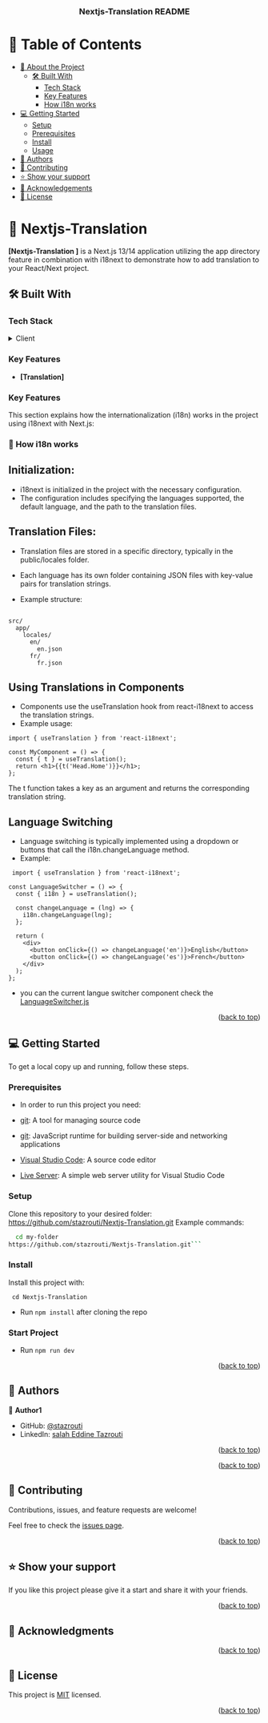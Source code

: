 <a name="readme-top"></a>

<div align="center">
  <br/>
  
  <h3><b>Nextjs-Translation README</b></h3>
</div>

# 📗 Table of Contents

- [📖 About the Project](#about-project)
  - [🛠 Built With](#built-with)
    - [Tech Stack](#tech-stack)
    - [Key Features](#key-features)
    - [How i18n works](#How-It-Works)
- [💻 Getting Started](#getting-started)
  - [Setup](#setup)
  - [Prerequisites](#prerequisites)
  - [Install](#install)
  - [Usage](#usage)
- [👥 Authors](#authors)
- [🤝 Contributing](#contributing)
- [⭐️ Show your support](#support)
- [🙏 Acknowledgements](#acknowledgements)
- [📝 License](#license)

# 📖 Nextjs-Translation   <a name="about-project"></a>
**[Nextjs-Translation ]**  is a Next.js 13/14 application utilizing the app directory feature in combination with i18next to demonstrate how to add translation to your React/Next project.

## 🛠 Built With <a name="built-with"></a>

### Tech Stack <a name="tech-stack"></a>

<details>
  <summary>Client</summary>
  <ul>
    <li><a href="https://reactjs.org/">React.js</a></li>
    <li><a href="https://nextjs.org/">Next.js</a></li>
    <li><a href="https://tailwindcss.com/">Tailwind CSS</a></li>


  </ul>
</details>


### Key Features <a name="key-features"></a>


- **[Translation]**

###   Key Features <a name="How-It-Works"></a>
This section explains how the internationalization (i18n) works in the project using i18next with Next.js:


### 🔧 How i18n works <a name="How i18n works"></a>

## Initialization: ##

- i18next is initialized in the project with the necessary configuration.
- The configuration includes specifying the languages supported, the default language, and the path to the translation files.

## Translation Files: ##

- Translation files are stored in a specific directory, typically in the public/locales folder.
- Each language has its own folder containing JSON files with key-value pairs for translation strings.

- Example structure:

```

src/
  app/
    locales/
      en/
        en.json
      fr/
        fr.json
```

## Using Translations in Components ##

- Components use the useTranslation hook from react-i18next to access the translation strings.
- Example usage:

``` 
import { useTranslation } from 'react-i18next';

const MyComponent = () => {
  const { t } = useTranslation();
  return <h1>{{t('Head.Home')}}</h1>;
};

```
The t function takes a key as an argument and returns the corresponding translation string.

## Language Switching ##

- Language switching is typically implemented using a dropdown or buttons that call the i18n.changeLanguage method.
- Example:

```
 import { useTranslation } from 'react-i18next';

const LanguageSwitcher = () => {
  const { i18n } = useTranslation();

  const changeLanguage = (lng) => {
    i18n.changeLanguage(lng);
  };

  return (
    <div>
      <button onClick={() => changeLanguage('en')}>English</button>
      <button onClick={() => changeLanguage('es')}>French</button>
    </div>
  );
};

``` 

- you can the current langue switcher component check the <a href="https://github.com/stazrouti/Nextjs-Translation/blob/main/src/app/LanguageSwitcher.js">LanguageSwitcher.js</a>



<p align="right">(<a href="#readme-top">back to top</a>)</p>



## 💻 Getting Started <a name="getting-started"></a>

To get a local copy up and running, follow these steps.

### Prerequisites

- In order to run this project you need:

- [git](https://git-scm.com/downloads): A tool for managing source code
- [git](https://nodejs.org): JavaScript runtime for building server-side and networking applications
- [Visual Studio Code](https://code.visualstudio.com/): A source code editor
- [Live Server](https://marketplace.visualstudio.com/items?itemName=ritwickdey.LiveServer): A simple web server utility for Visual Studio Code

### Setup

Clone this repository to your desired folder:
https://github.com/stazrouti/Nextjs-Translation.git
 Example commands:

```sh
  cd my-folder
https://github.com/stazrouti/Nextjs-Translation.git```
```

### Install

Install this project with:

` cd Nextjs-Translation`
  - Run `npm install` after cloning the repo


### Start Project 

  - Run `npm run dev `


<p align="right">(<a href="#readme-top">back to top</a>)</p>

## 👥 Authors <a name="authors"></a>

👤 **Author1**

- GitHub: [@stazrouti](https://github.com/stazrouti)
- LinkedIn: [salah Eddine Tazrouti](https://linkedin.com/in/salah-eddine-tazrouti)


<p align="right">(<a href="#readme-top">back to top</a>)</p>



<p align="right">(<a href="#readme-top">back to top</a>)</p>

## 🤝 Contributing <a name="contributing"></a>

Contributions, issues, and feature requests are welcome!

Feel free to check the [issues page](../../issues/).

<p align="right">(<a href="#readme-top">back to top</a>)</p>

## ⭐️ Show your support <a name="support"></a>

If you like this project please give it a start and share it with your friends. 

<p align="right">(<a href="#readme-top">back to top</a>)</p>

## 🙏 Acknowledgments <a name="acknowledgements"></a>




<p align="right">(<a href="#readme-top">back to top</a>)</p>

## 📝 License <a name="license"></a>

This project is [MIT](./MIT.md) licensed.

<p align="right">(<a href="#readme-top">back to top</a>)</p>
